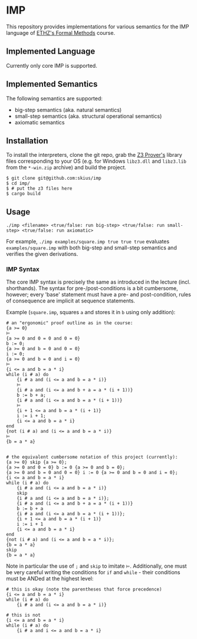 # IMP
This repository provides implementations for various semantics for the IMP language of [ETHZ's Formal Methods](https://infsec.ethz.ch/education/ss2021/fmfp.html) course.

## Implemented Language

Currently only core IMP is supported.

## Implemented Semantics

The following semantics are supported:
- big-step semantics (aka. natural semantics)
- small-step semantics (aka.  structural operational semantics)
- axiomatic semantics


## Installation

To install the interpreters, clone the git repo, grab the [Z3 Prover's](https://github.com/Z3Prover/z3/releases) library
files corresponding to your OS (e.g. for Windows `libz3.dll` and `libz3.lib` from the `*-win.zip` archive)  and build
the project.

```shell
$ git clone git@github.com:skius/imp
$ cd imp/
$ # put the z3 files here
$ cargo build
```

## Usage

```
./imp <filename> <true/false: run big-step> <true/false: run small-step> <true/false: run axiomatic>
```
For example, `./imp examples/square.imp true true true` evaluates `examples/square.imp` with both big-step and
small-step semantics and verifies the given derivations.

### IMP Syntax
The core IMP syntax is precisely the same as introduced in the lecture (incl. shorthands). 
The syntax for pre-/post-conditions is a bit cumbersome, however; every 'base' statement must
have a pre- and post-condition, rules of consequence are implicit at sequence statements.

Example (`square.imp`, squares `a` and stores it in `b` using only addition):
```
# an "ergonomic" proof outline as in the course:
{a >= 0}
⊨
{a >= 0 and 0 = 0 and 0 = 0} 
b := 0;
{a >= 0 and b = 0 and 0 = 0}
i := 0;
{a >= 0 and b = 0 and i = 0}
⊨
{i <= a and b = a * i}
while (i # a) do
    {i # a and (i <= a and b = a * i)}
    ⊨
    {i # a and (i <= a and b + a = a * (i + 1))}
    b := b + a;
    {i # a and (i <= a and b = a * (i + 1))}
    ⊨
    {i + 1 <= a and b = a * (i + 1)}
    i := i + 1;
    {i <= a and b = a * i}
end
{not (i # a) and (i <= a and b = a * i)}
⊨
{b = a * a}


# the equivalent cumbersome notation of this project (currently):
{a >= 0} skip {a >= 0};
{a >= 0 and 0 = 0} b := 0 {a >= 0 and b = 0};
{a >= 0 and b = 0 and 0 = 0} i := 0 {a >= 0 and b = 0 and i = 0};
{i <= a and b = a * i}
while (i # a) do
    {i # a and (i <= a and b = a * i)}
    skip
    {i # a and (i <= a and b = a * i)};
    {i # a and (i <= a and b + a = a * (i + 1))}
    b := b + a
    {i # a and (i <= a and b = a * (i + 1))};
    {i + 1 <= a and b = a * (i + 1)}
    i := i + 1
    {i <= a and b = a * i}
end
{not (i # a) and (i <= a and b = a * i)};
{b = a * a}
skip
{b = a * a}
```

Note in particular the use of `;` and `skip` to imitate `⊨`. Additionally, one must be very careful
writing the conditions for `if` and `while` - their conditions must be ANDed at the highest level: 
```
# this is okay (note the parentheses that force precedence)
{i <= a and b = a * i}
while (i # a) do
    {i # a and (i <= a and b = a * i)}
    
# this is not
{i <= a and b = a * i}
while (i # a) do
    {i # a and i <= a and b = a * i}
```